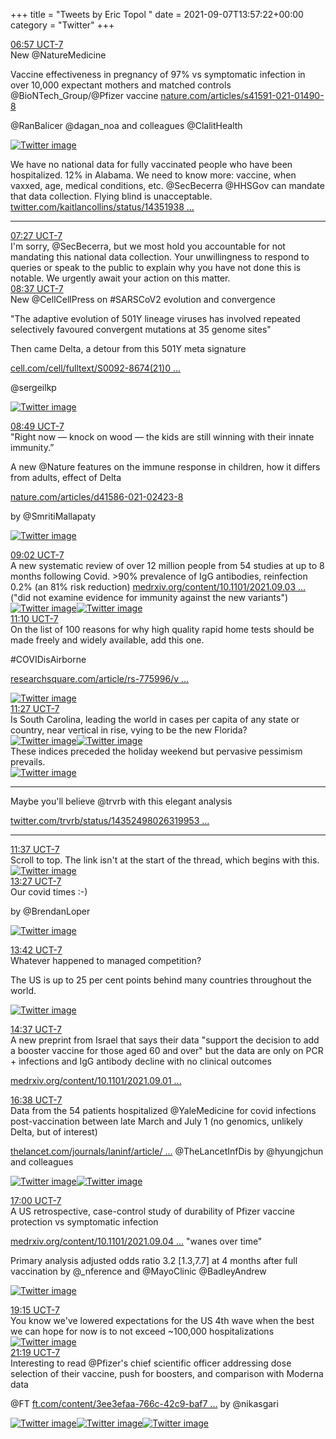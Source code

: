 +++
title = "Tweets by Eric Topol " 
date = 2021-09-07T13:57:22+00:00
category = "Twitter"
+++
<div class="tweet"> 
<div class="profile"> 
<a href="https://twitter.com/erictopol/status/1435240779673264137" target="_blank" rel="noreferer">06:57 UCT-7</a> 
</div> 
<div class="content"> 
New @NatureMedicine

Vaccine effectiveness in pregnancy of 97% vs symptomatic infection in over 10,000 expectant mothers and matched controls @BioNTech_Group/@Pfizer vaccine  <a href="https://www.nature.com/articles/s41591-021-01490-8" target="_blank" rel="noreferer">nature.com/articles/s41591-021-01490-8</a> 


@RanBalicer @dagan_noa and colleagues @ClalitHealth </div> 
<a href="/twitter/erictopol/images/E-r_z3dUYAEfNIm.jpg"  ><img src="/twitter/erictopol/images/E-r_z3dUYAEfNIm.jpg" alt="Twitter image" ></img></a></div> 
<div class="thread"> 
<div class="thread-content"> 
We have no national data for fully vaccinated people who have been hospitalized. 12% in Alabama.  We need to know more: vaccine, when vaxxed, age, medical conditions, etc. @SecBecerra @HHSGov can mandate that data collection. Flying blind is unacceptable. <a href="https://twitter.com/kaitlancollins/status/1435193873534537728" target="_blank" rel="noreferer">twitter.com/kaitlancollins/status/14351938 ...</a> 
</div> 
<hr><div class="profile"> 
<a href="https://twitter.com/erictopol/status/1435248361540501517" target="_blank" rel="noreferer">07:27 UCT-7</a> 
</div> 
<div class="content"> 
I'm sorry, @SecBecerra, but we most hold you accountable for not mandating this national data collection. Your unwillingness to respond to queries or speak to the public to explain why you have not done this is notable. We urgently await your action on this matter.</div> 
</div> 
<div class="tweet"> 
<div class="profile"> 
<a href="https://twitter.com/erictopol/status/1435266016204898304" target="_blank" rel="noreferer">08:37 UCT-7</a> 
</div> 
<div class="content"> 
New @CellCellPress on #SARSCoV2 evolution and convergence

"The adaptive evolution of 501Y lineage viruses has involved repeated selectively favoured convergent mutations at 35 genome sites"

Then came Delta, a detour from this 501Y meta signature

<a href="https://www.cell.com/cell/fulltext/S0092-8674(21)01050-3?rss=yes&utm_source=dlvr.it&utm_medium=twitter" target="_blank" rel="noreferer">cell.com/cell/fulltext/S0092-8674(21)0 ...</a> 


@sergeilkp </div> 
<a href="/twitter/erictopol/images/E-sVcTdVUAsXCaW.jpg"  ><img src="/twitter/erictopol/images/E-sVcTdVUAsXCaW.jpg" alt="Twitter image" ></img></a></div> 
<div class="tweet"> 
<div class="profile"> 
<a href="https://twitter.com/erictopol/status/1435268880553807876" target="_blank" rel="noreferer">08:49 UCT-7</a> 
</div> 
<div class="content"> 
"Right now — knock on wood — the kids are still winning with their innate immunity.”

A new @Nature features on the immune response in children, how it differs from adults, effect of Delta

<a href="https://www.nature.com/articles/d41586-021-02423-8" target="_blank" rel="noreferer">nature.com/articles/d41586-021-02423-8</a> 


by @SmritiMallapaty </div> 
<a href="/twitter/erictopol/images/E-sZN3TVQAE9QmI.jpg"  ><img src="/twitter/erictopol/images/E-sZN3TVQAE9QmI.jpg" alt="Twitter image" ></img></a></div> 
<div class="tweet"> 
<div class="profile"> 
<a href="https://twitter.com/erictopol/status/1435272196667031556" target="_blank" rel="noreferer">09:02 UCT-7</a> 
</div> 
<div class="content"> 
A new systematic review of over 12 million people from 54 studies at up to 8 months following Covid. &gt;90% prevalence of IgG antibodies, reinfection 0.2% (an 81% risk reduction)  <a href="https://www.medrxiv.org/content/10.1101/2021.09.03.21263103v1" target="_blank" rel="noreferer">medrxiv.org/content/10.1101/2021.09.03 ...</a> 
 ("did not examine evidence for immunity against the new variants") </div> 
<a href="/twitter/erictopol/images/E-sbJs4VIAIXT52.jpg"  ><img src="/twitter/erictopol/images/E-sbJs4VIAIXT52.jpg" alt="Twitter image" ></img></a><a href="/twitter/erictopol/images/E-sbwaCVcAc0nBR.jpg"  ><img src="/twitter/erictopol/images/E-sbwaCVcAc0nBR.jpg" alt="Twitter image" ></img></a></div> 
<div class="tweet"> 
<div class="profile"> 
<a href="https://twitter.com/erictopol/status/1435304535237349376" target="_blank" rel="noreferer">11:10 UCT-7</a> 
</div> 
<div class="content"> 
On the list of 100 reasons for why high quality rapid home tests should be made freely and widely available, add this one.

#COVIDisAirborne 

<a href="https://www.researchsquare.com/article/rs-775996/v1" target="_blank" rel="noreferer">researchsquare.com/article/rs-775996/v ...</a> 
 </div> 
<a href="/twitter/erictopol/images/E-s5rpeVUAIOrMX.jpg"  ><img src="/twitter/erictopol/images/E-s5rpeVUAIOrMX.jpg" alt="Twitter image" ></img></a></div> 
<div class="tweet"> 
<div class="profile"> 
<a href="https://twitter.com/erictopol/status/1435308719814758400" target="_blank" rel="noreferer">11:27 UCT-7</a> 
</div> 
<div class="content"> 
Is South Carolina, leading the world in cases per capita of any state or country, near vertical in rise, vying to be the new Florida? </div> 
<a href="/twitter/erictopol/images/E-s9hn3UUAIe4ub.jpg"  ><img src="/twitter/erictopol/images/E-s9hn3UUAIe4ub.jpg" alt="Twitter image" ></img></a><a href="/twitter/erictopol/images/E-s9M7dVcAQNHet.jpg"  ><img src="/twitter/erictopol/images/E-s9M7dVcAQNHet.jpg" alt="Twitter image" ></img></a></div> 
<div class="thread"> 
<div class="thread-content"> 
These indices preceded the holiday weekend but pervasive pessimism prevails. </div> 
<a href="/twitter/erictopol/images/E-oLL6qVkAAMsi0.jpg"  ><img src="/twitter/erictopol/images/E-oLL6qVkAAMsi0.jpg" alt="Twitter image" ></img></a><hr><div class="thread-content"> 
Maybe you'll believe @trvrb with this elegant analysis

<a href="https://twitter.com/trvrb/status/1435249802631995396" target="_blank" rel="noreferer">twitter.com/trvrb/status/14352498026319953 ...</a> 
</div> 
<hr><div class="profile"> 
<a href="https://twitter.com/erictopol/status/1435311195687297026" target="_blank" rel="noreferer">11:37 UCT-7</a> 
</div> 
<div class="content"> 
Scroll to top. The link isn't at the start of the thread, which begins with this. </div> 
<a href="/twitter/erictopol/images/E-s_1XqUUAE0CSs.jpg"  ><img src="/twitter/erictopol/images/E-s_1XqUUAE0CSs.jpg" alt="Twitter image" ></img></a></div> 
<div class="tweet"> 
<div class="profile"> 
<a href="https://twitter.com/erictopol/status/1435338949950464001" target="_blank" rel="noreferer">13:27 UCT-7</a> 
</div> 
<div class="content"> 
Our covid times :-)

by @BrendanLoper </div> 
<a href="/twitter/erictopol/images/E-tZJH-VkAMqsCd.png"  ><img src="/twitter/erictopol/images/E-tZJH-VkAMqsCd.png" alt="Twitter image" ></img></a></div> 
<div class="tweet"> 
<div class="profile"> 
<a href="https://twitter.com/erictopol/status/1435342798803247104" target="_blank" rel="noreferer">13:42 UCT-7</a> 
</div> 
<div class="content"> 
Whatever happened to managed competition?

The US is up to 25 per cent points behind many countries throughout the world. </div> 
<a href="/twitter/erictopol/images/E-tcoZ3UYAA2cKx.jpg"  ><img src="/twitter/erictopol/images/E-tcoZ3UYAA2cKx.jpg" alt="Twitter image" ></img></a></div> 
<div class="tweet"> 
<div class="profile"> 
<a href="https://twitter.com/erictopol/status/1435356525665472514" target="_blank" rel="noreferer">14:37 UCT-7</a> 
</div> 
<div class="content"> 
A new preprint from Israel that says their data "support the decision to add a booster vaccine for those aged 60 and over" but the data are only on PCR + infections and IgG antibody decline with no clinical outcomes

<a href="https://www.medrxiv.org/content/10.1101/2021.09.01.21262957v1" target="_blank" rel="noreferer">medrxiv.org/content/10.1101/2021.09.01 ...</a> 
</div> 
</div> 
<div class="tweet"> 
<div class="profile"> 
<a href="https://twitter.com/erictopol/status/1435387035766845440" target="_blank" rel="noreferer">16:38 UCT-7</a> 
</div> 
<div class="content"> 
Data from the 54 patients hospitalized @YaleMedicine for covid infections post-vaccination between late March and July 1 (no genomics, unlikely Delta, but of interest)

<a href="https://www.thelancet.com/journals/laninf/article/PIIS1473-3099(21)00558-2/fulltext" target="_blank" rel="noreferer">thelancet.com/journals/laninf/article/ ...</a> 
 @TheLancetInfDis by @hyungjchun and colleagues </div> 
<a href="/twitter/erictopol/images/E-uD_3DVIAAnsDb.jpg"  ><img src="/twitter/erictopol/images/E-uD_3DVIAAnsDb.jpg" alt="Twitter image" ></img></a><a href="/twitter/erictopol/images/E-uECdMUUAIjs5n.jpg"  ><img src="/twitter/erictopol/images/E-uECdMUUAIjs5n.jpg" alt="Twitter image" ></img></a></div> 
<div class="tweet"> 
<div class="profile"> 
<a href="https://twitter.com/erictopol/status/1435392591596453888" target="_blank" rel="noreferer">17:00 UCT-7</a> 
</div> 
<div class="content"> 
A US retrospective, case-control study of durability of Pfizer vaccine protection vs symptomatic infection

<a href="https://www.medrxiv.org/content/10.1101/2021.09.04.21263115v1" target="_blank" rel="noreferer">medrxiv.org/content/10.1101/2021.09.04 ...</a> 
 "wanes over time" 

Primary analysis adjusted odds ratio 3.2 [1.3,7.7] at 4 months after full vaccination by @_nference and @MayoClinic @BadleyAndrew </div> 
<a href="/twitter/erictopol/images/E-uJQFrVEAA4cAM.jpg"  ><img src="/twitter/erictopol/images/E-uJQFrVEAA4cAM.jpg" alt="Twitter image" ></img></a></div> 
<div class="tweet"> 
<div class="profile"> 
<a href="https://twitter.com/erictopol/status/1435426527806517248" target="_blank" rel="noreferer">19:15 UCT-7</a> 
</div> 
<div class="content"> 
You know we've lowered expectations for the US 4th wave when the best we can hope for now is to not exceed ~100,000 hospitalizations </div> 
<a href="/twitter/erictopol/images/E-uott1VEAE82ko.jpg"  ><img src="/twitter/erictopol/images/E-uott1VEAE82ko.jpg" alt="Twitter image" ></img></a></div> 
<div class="tweet"> 
<div class="profile"> 
<a href="https://twitter.com/erictopol/status/1435457858074669060" target="_blank" rel="noreferer">21:19 UCT-7</a> 
</div> 
<div class="content"> 
Interesting to read @Pfizer's chief scientific officer addressing dose selection of their vaccine, push for boosters, and comparison with Moderna data

@FT <a href="https://www.ft.com/content/3ee3efaa-766c-42c9-baf7-9825d3e78edf" target="_blank" rel="noreferer">ft.com/content/3ee3efaa-766c-42c9-baf7 ...</a> 
 by @nikasgari </div> 
<a href="/twitter/erictopol/images/E-vFDqkUUAEc5Kx.jpg"  ><img src="/twitter/erictopol/images/E-vFDqkUUAEc5Kx.jpg" alt="Twitter image" ></img></a><a href="/twitter/erictopol/images/E-vEbWdVgAIR4zS.jpg"  ><img src="/twitter/erictopol/images/E-vEbWdVgAIR4zS.jpg" alt="Twitter image" ></img></a><a href="/twitter/erictopol/images/E-vEcxDUcAQ14OT.jpg"  ><img src="/twitter/erictopol/images/E-vEcxDUcAQ14OT.jpg" alt="Twitter image" ></img></a></div> 


